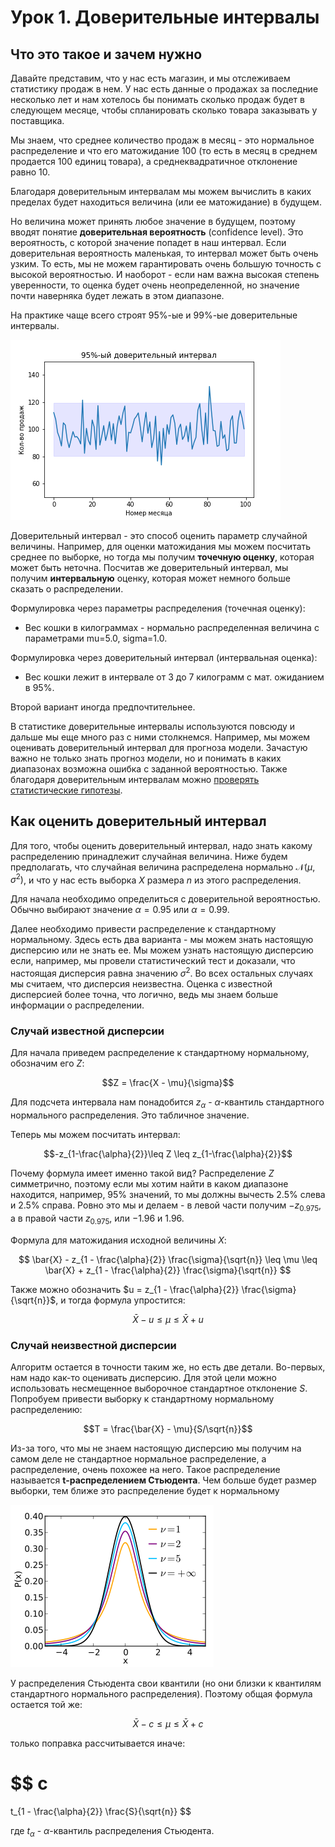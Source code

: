# Урок 1. Доверительные интервалы

## Что это такое и зачем нужно

Давайте представим, что у нас есть магазин, и мы отслеживаем статистику продаж в нем. У нас есть данные о продажах за последние несколько лет и нам хотелось бы понимать сколько продаж будет в следующем месяце, чтобы спланировать сколько товара заказывать у поставщика.

Мы знаем, что среднее количество продаж в месяц - это нормальное распределение и что его матожидание 100 (то есть в месяц в среднем продается 100 единиц товара), а среднеквадратичное отклонение равно 10.

Благодаря доверительным интервалам мы можем вычислить в каких пределах будет находиться величина (или ее матожидание) в будущем.

Но величина может принять любое значение в будущем, поэтому вводят понятие **доверительная вероятность** (confidence level). Это вероятность, с которой значение попадет в наш интервал. Если доверительная вероятность маленькая, то интервал может быть очень узким. То есть, мы не можем гарантировать очень большую точность с высокой вероятностью. И наоборот - если нам важна высокая степень уверенности, то оценка будет очень неопределенной, но значение почти наверняка будет лежать в этом диапазоне.

На практике чаще всего строят 95%-ые и 99%-ые доверительные интервалы.

![conf_interval](../images/conf_int_example.png)

Доверительный интервал - это способ оценить параметр случайной величины. Например, для оценки матожидания мы можем посчитать среднее по выборке, но тогда мы получим **точечную оценку**, которая может быть неточна. Посчитав же доверительный интервал, мы получим **интервальную** оценку, которая может немного больше сказать о распределении.

Формулировка через параметры распределения (точечная оценку):

- Вес кошки в килограммах - нормально распределенная величина с параметрами mu=5.0, sigma=1.0.

Формулировка через доверительный интервал (интервальная оценка):

- Вес кошки лежит в интервале от 3 до 7 килограмм с мат. ожиданием в 95%.

Второй вариант иногда предпочтительнее.

В статистике доверительные интервалы используются повсюду и дальше мы еще много раз с ними столкнемся. Например, мы можем оценивать доверительный интервал для прогноза модели. Зачастую важно не только знать прогноз модели, но и понимать в каких диапазонах возможна ошибка с заданной вероятностью. Также благодаря доверительным интервалам можно [проверять статистические гипотезы](https://studme.org/205394/ekonomika/intervalnye_otsenki_proverka_gipotez).

## Как оценить доверительный интервал

Для того, чтобы оценить доверительный интервал, надо знать какому распределению принадлежит случайная величина. Ниже будем предполагать, что случайная величина распределена нормально $\mathcal{N}(\mu, \sigma^2)$, и что у нас есть выборка $X$ размера $n$ из этого распределения.

Для начала необходимо определиться с доверительной вероятностью. Обычно выбирают значение $\alpha=0.95$ или $\alpha=0.99$.

Далее необходимо привести распределение к стандартному нормальному. Здесь есть два варианта - мы можем знать настоящую дисперсию или не знать ее. Мы можем узнать настоящую дисперсию если, например, мы провели статистический тест и доказали, что настоящая дисперсия равна значению $\sigma^2$. Во всех остальных случаях мы считаем, что дисперсия неизвестна. Оценка с известной дисперсией более точна, что логично, ведь мы знаем больше информации о распределении.

### Случай известной дисперсии

Для начала приведем распределение к стандартному нормальному, обозначим его $Z$:

$$Z = \frac{X - \mu}{\sigma}$$

Для подсчета интервала нам понадобится $z_\alpha$ - $\alpha$-квантиль стандартного нормального распределения. Это табличное значение.

Теперь мы можем посчитать интервал:

$$-z_{1-\frac{\alpha}{2}}\leq Z \leq z_{1-\frac{\alpha}{2}}$$

Почему формула имеет именно такой вид? Распределение $Z$ симметрично, поэтому если мы хотим найти в каком диапазоне находится, например, 95% значений, то мы должны вычесть 2.5% слева и 2.5% справа. Ровно это мы и делаем - в левой части получим $-z_{0.975}$, а в правой части $z_{0.975}$, или $-1.96$ и $1.96$.

Формула для матожидания исходной величины $X$:

$$
\bar{X} - z_{1 - \frac{\alpha}{2}} \frac{\sigma}{\sqrt{n}}
\leq
\mu
\leq
\bar{X} + z_{1 - \frac{\alpha}{2}} \frac{\sigma}{\sqrt{n}}
$$

Также можно обозначить $u = z_{1 - \frac{\alpha}{2}} \frac{\sigma}{\sqrt{n}}$, и тогда формула упростится:

$$
\bar{X} - u
\leq
\mu
\leq
\bar{X} + u
$$

### Случай неизвестной дисперсии

Алгоритм остается в точности таким же, но есть две детали. Во-первых, нам надо как-то оценивать дисперсию. Для этой цели можно использовать несмещенное выборочное стандартное отклонение $S$. Попробуем привести выборку к стандартному нормальному распределению:

$$T = \frac{\bar{X} - \mu}{S/\sqrt{n}}$$

Из-за того, что мы не знаем настоящую дисперсию мы получим на самом деле не стандартное нормальное распределение, а распределение, очень похожее на него. Такое распределение называется **t-распределением Стьюдента**. Чем больше будет размер выборки, тем ближе это распределение будет к нормальному

![student](../images/student_t_distr.png)

У распределения Стьюдента свои квантили (но они близки к квантилям стандартного нормального распределения). Поэтому общая формула остается той же:

$$
\bar{X} - c
\leq
\mu
\leq
\bar{X} + c
$$

только поправка рассчитывается иначе:

$$
c
=
t_{1 - \frac{\alpha}{2}} \frac{S}{\sqrt{n}}
$$

где $t_\alpha$ - $\alpha$-квантиль распределения Стьюдента.
